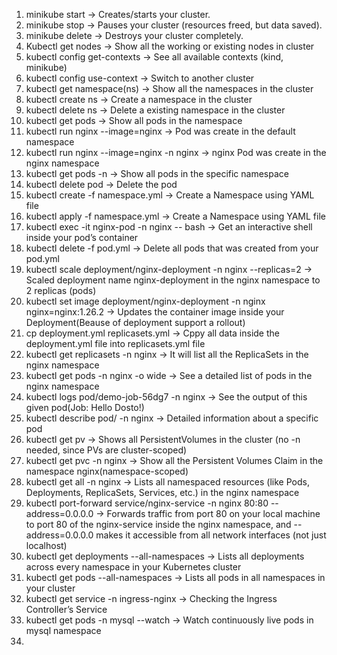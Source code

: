 1) minikube start → Creates/starts your cluster.
2) minikube stop → Pauses your cluster (resources freed, but data saved).
3) minikube delete → Destroys your cluster completely.
4) Kubectl get nodes → Show all the working or existing nodes in cluster
5) kubectl config get-contexts → See all available contexts (kind, minikube)
6) kubectl config use-context <context-name> → Switch to another cluster
7) kubectl get namespace(ns) → Show all the namespaces in the cluster
8) kubectl create ns <namespace-name> → Create a namespace in the cluster
9) kubectl delete ns <namespace-name> → Delete a existing namespace in the cluster
10) kubectl get pods → Show all pods in the namespace
11) kubectl run nginx --image=nginx → Pod was create in the default namespace
12) kubectl run nginx --image=nginx -n nginx → nginx Pod was create in the nginx namespace
13) kubectl get pods -n <namespace-name> → Show all pods in the specific namespace
14) kubectl delete pod <pod-name> → Delete the pod
15) kubectl create -f namespace.yml → Create a Namespace using YAML file
16) kubectl apply -f namespace.yml → Create a Namespace using YAML file
17) kubectl exec -it nginx-pod -n nginx -- bash → Get an interactive shell inside your pod’s container
18) kubectl delete -f pod.yml → Delete all pods that was created from your pod.yml 
19) kubectl scale deployment/nginx-deployment -n nginx --replicas=2 → Scaled deployment name nginx-deployment in the nginx namespace to 2 replicas (pods)
20) kubectl set image deployment/nginx-deployment -n nginx nginx=nginx:1.26.2 → Updates the container image inside your Deployment(Beause of deployment support a rollout)
21) cp deployment.yml replicasets.yml → Cppy all data inside the deployment.yml file into replicasets.yml file
22) kubectl get replicasets -n nginx → It will list all the ReplicaSets in the nginx namespace
23) kubectl get pods -n nginx -o wide → See a detailed list of pods in the nginx namespace
24) kubectl logs pod/demo-job-56dg7 -n nginx → See the output of this given pod(Job: Hello Dosto!)
25) kubectl describe pod/<pod-name> -n nginx → Detailed information about a specific pod
26) kubectl get pv → Shows all PersistentVolumes in the cluster (no -n needed, since PVs are cluster-scoped)
27) kubectl get pvc -n nginx → Show all the Persistent Volumes Claim in the namespace nginx(namespace-scoped)
28) kubectl get all -n nginx → Lists all namespaced resources (like Pods, Deployments, ReplicaSets, Services, etc.) in the nginx namespace
29) kubectl port-forward service/nginx-service -n nginx 80:80 --address=0.0.0.0 → Forwards traffic from port 80 on your local machine to port 80 of the nginx-service inside the nginx namespace, and --address=0.0.0.0 makes it accessible from all network interfaces (not just localhost)
30) kubectl get deployments --all-namespaces → Lists all deployments across every namespace in your Kubernetes cluster
31) kubectl get pods --all-namespaces → Lists all pods in all namespaces in your cluster
32) kubectl get service -n ingress-nginx → Checking the Ingress Controller’s Service
33) kubectl get pods -n mysql --watch → Watch continuously live pods in mysql namespace
34) 








